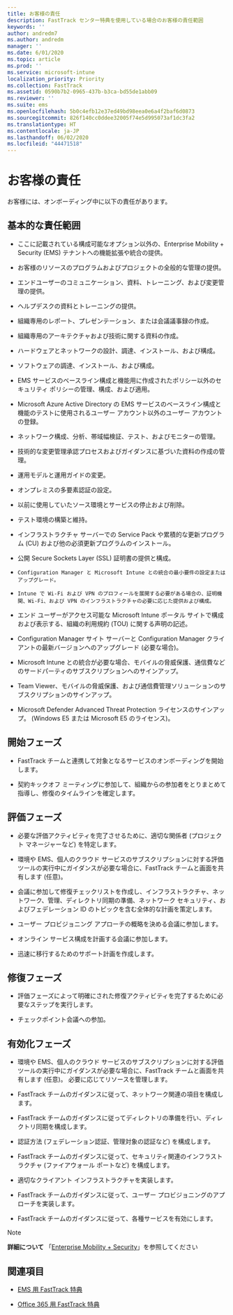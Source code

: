 ```yaml
---
title: お客様の責任
description: FastTrack センター特典を使用している場合のお客様の責任範囲
keywords: ''
author: andredm7
ms.author: andredm
manager: ''
ms.date: 6/01/2020
ms.topic: article
ms.prod: ''
ms.service: microsoft-intune
localization_priority: Priority
ms.collection: FastTrack
ms.assetid: 0590b7b2-0965-437b-b3ca-bd55de1abb09
ms.reviewer: ''
ms.suite: ems
ms.openlocfilehash: 5b0c4efb12e37ed49bd98eea0e6a4f2baf6d0873
ms.sourcegitcommit: 826f140cc0ddee32005f74e5d995073af1dc3fa2
ms.translationtype: HT
ms.contentlocale: ja-JP
ms.lasthandoff: 06/02/2020
ms.locfileid: "44471518"
---
```

# <a name="your-responsibilities"></a>お客様の責任

お客様には、オンボーディング中に以下の責任があります。

## <a name="general-responsibilities"></a>基本的な責任範囲

-   ここに記載されている構成可能なオプション以外の、Enterprise Mobility + Security (EMS) テナントへの機能拡張や統合の提供。

-   お客様のリソースのプログラムおよびプロジェクトの全般的な管理の提供。

-   エンドユーザーのコミュニケーション、資料、トレーニング、および変更管理の提供。

-   ヘルプデスクの資料とトレーニングの提供。

-   組織専用のレポート、プレゼンテーション、または会議議事録の作成。

-   組織専用のアーキテクチャおよび技術に関する資料の作成。

-   ハードウェアとネットワークの設計、調達、インストール、および構成。

-   ソフトウェアの調達、インストール、および構成。

-   EMS サービスのベースライン構成と機能用に作成されたポリシー以外のセキュリティ ポリシーの管理、構成、および適用。

-   Microsoft Azure Active Directory の EMS サービスのベースライン構成と機能のテストに使用されるユーザー アカウント以外のユーザー アカウントの登録。

-   ネットワーク構成、分析、帯域幅検証、テスト、およびモニターの管理。

-   技術的な変更管理承認プロセスおよびガイダンスに基づいた資料の作成の管理。

-   運用モデルと運用ガイドの変更。

-   オンプレミスの多要素認証の設定。

-   以前に使用していたソース環境とサービスの停止および削除。

-   テスト環境の構築と維持。

-   インフラストラクチャ サーバーでの Service Pack や累積的な更新プログラム (CU) および他の必須更新プログラムのインストール。

-   公開 Secure Sockets Layer (SSL) 証明書の提供と構成。

-     Configuration Manager と Microsoft Intune との統合の最小要件の設定またはアップグレード。

-     Intune で Wi-Fi および VPN のプロフィールを展開する必要がある場合の、証明機関、Wi-Fi、および VPN のインフラストラクチャの必要に応じた提供および構成。

-   エンド ユーザーがアクセス可能な Microsoft Intune ポータル サイトで構成および表示する、組織の利用規約 (TOU) に関する声明の記述。

-   Configuration Manager サイト サーバーと Configuration Manager クライアントの最新バージョンへのアップグレード (必要な場合)。

-   Microsoft Intune との統合が必要な場合、モバイルの脅威保護、通信費などのサードパーティのサブスクリプションへのサインアップ。

-   Team Viewer、モバイルの脅威保護、および通信費管理ソリューションのサブスクリプションのサインアップ。

-   Microsoft Defender Advanced Threat Protection ライセンスのサインアップ。 (Windows E5 または Microsoft E5 のライセンス)。

## <a name="initiate-phase"></a>開始フェーズ

-   FastTrack チームと連携して対象となるサービスのオンボーディングを開始します。

-   契約キックオフ ミーティングに参加して、組織からの参加者をとりまとめて指導し、修復のタイムラインを確定します。

## <a name="assess-phase"></a>評価フェーズ

-   必要な評価アクティビティを完了させるために、適切な関係者 (プロジェクト マネージャーなど) を特定します。

-   環境や EMS、個人のクラウド サービスのサブスクリプションに対する評価ツールの実行中にガイダンスが必要な場合に、FastTrack チームと画面を共有します (任意)。

-   会議に参加して修復チェックリストを作成し、インフラストラクチャ、ネットワーク、管理、ディレクトリ同期の準備、ネットワーク セキュリティ、およびフェデレーション ID のトピックを含む全体的な計画を策定します。

-   ユーザー プロビジョニング アプローチの概略を決める会議に参加します。

-   オンライン サービス構成を計画する会議に参加します。

-   迅速に移行するためのサポート計画を作成します。

## <a name="remediate-phase"></a>修復フェーズ

-   評価フェーズによって明確にされた修復アクティビティを完了するために必要なステップを実行します。

-   チェックポイント会議への参加。

## <a name="enable-phase"></a>有効化フェーズ

-   環境や EMS、個人のクラウド サービスのサブスクリプションに対する評価ツールの実行中にガイダンスが必要な場合に、FastTrack チームと画面を共有します (任意)。 必要に応じてリソースを管理します。

-   FastTrack チームのガイダンスに従って、ネットワーク関連の項目を構成します。

-   FastTrack チームのガイダンスに従ってディレクトリの準備を行い、ディレクトリ同期を構成します。

-   認証方法 (フェデレーション認証、管理対象の認証など) を構成します。 

-   FastTrack チームのガイダンスに従って、セキュリティ関連のインフラストラクチャ (ファイアウォール ポートなど) を構成します。

-   適切なクライアント インフラストラクチャを実装します。

-   FastTrack チームのガイダンスに従って、ユーザー プロビジョニングのアプローチを実装します。

-   FastTrack チームのガイダンスに従って、各種サービスを有効にします。

> [!NOTE]
> **詳細について** 「[Enterprise Mobility + Security](https://www.microsoft.com/cloud-platform/enterprise-mobility)」を参照してください

## <a name="see-also"></a>関連項目

- [EMS 用 FastTrack 特典](EMS-fasttrack-benefit-for-EMS.md)

- [Office 365 用 FastTrack 特典](O365-fasttrack-benefit-for-office-365.md)

